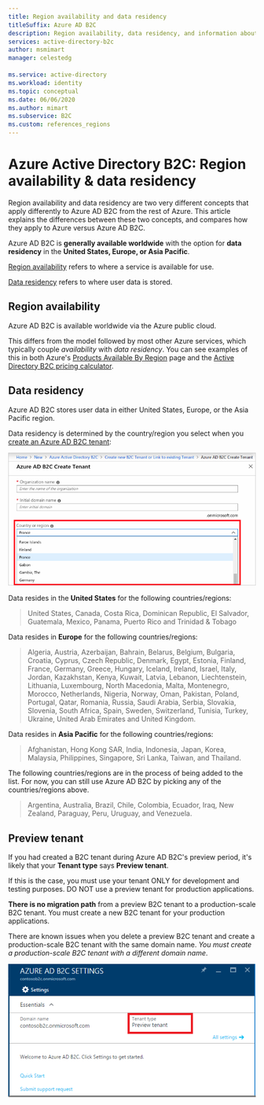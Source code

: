 ```yaml
---
title: Region availability and data residency
titleSuffix: Azure AD B2C
description: Region availability, data residency, and information about Azure Active Directory B2C preview tenants.
services: active-directory-b2c
author: msmimart
manager: celestedg

ms.service: active-directory
ms.workload: identity
ms.topic: conceptual
ms.date: 06/06/2020
ms.author: mimart
ms.subservice: B2C
ms.custom: references_regions
---
```


# Azure Active Directory B2C: Region availability & data residency

Region availability and data residency are two very different concepts that apply differently to Azure AD B2C from the rest of Azure. This article explains the differences between these two concepts, and compares how they apply to Azure versus Azure AD B2C.

Azure AD B2C is **generally available worldwide** with the option for **data residency** in the **United States, Europe, or Asia Pacific**.

[Region availability](#region-availability) refers to where a service is available for use.

[Data residency](#data-residency) refers to where user data is stored.

## Region availability

Azure AD B2C is available worldwide via the Azure public cloud.

This differs from the model followed by most other Azure services, which typically couple *availability* with *data residency*. You can see examples of this in both Azure's [Products Available By Region](https://azure.microsoft.com/regions/services/) page and the [Active Directory B2C pricing calculator](https://azure.microsoft.com/pricing/details/active-directory-b2c/).

## Data residency

Azure AD B2C stores user data in either United States, Europe, or the Asia Pacific region.

Data residency is determined by the country/region you select when you [create an Azure AD B2C tenant](tutorial-create-tenant.md):

![Screenshot of a Create Tenant form, choosing country or region.](./media/data-residency/data-residency-b2c-tenant.png)

Data resides in the **United States** for the following countries/regions:

> United States, Canada, Costa Rica, Dominican Republic, El Salvador, Guatemala, Mexico, Panama, Puerto Rico and Trinidad & Tobago

Data resides in **Europe** for the following countries/regions:

> Algeria, Austria, Azerbaijan, Bahrain, Belarus, Belgium, Bulgaria, Croatia, Cyprus, Czech Republic, Denmark, Egypt, Estonia, Finland, France, Germany, Greece, Hungary, Iceland, Ireland, Israel, Italy, Jordan, Kazakhstan, Kenya, Kuwait, Latvia, Lebanon, Liechtenstein, Lithuania, Luxembourg, North Macedonia, Malta, Montenegro, Morocco, Netherlands, Nigeria, Norway, Oman, Pakistan, Poland, Portugal, Qatar, Romania, Russia, Saudi Arabia, Serbia, Slovakia, Slovenia, South Africa, Spain, Sweden, Switzerland, Tunisia, Turkey, Ukraine, United Arab Emirates and United Kingdom.

Data resides in **Asia Pacific** for the following countries/regions:

> Afghanistan, Hong Kong SAR, India, Indonesia, Japan, Korea, Malaysia, Philippines, Singapore, Sri Lanka, Taiwan, and Thailand.

The following countries/regions are in the process of being added to the list. For now, you can still use Azure AD B2C by picking any of the countries/regions above.

> Argentina, Australia, Brazil, Chile, Colombia, Ecuador, Iraq, New Zealand, Paraguay, Peru, Uruguay, and Venezuela.

## Preview tenant

If you had created a B2C tenant during Azure AD B2C's preview period, it's likely that your **Tenant type** says **Preview tenant**.

If this is the case, you must use your tenant ONLY for development and testing purposes. DO NOT use a preview tenant for production applications.

**There is no migration path** from a preview B2C tenant to a production-scale B2C tenant. You must create a new B2C tenant for your production applications.

There are known issues when you delete a preview B2C tenant and create a production-scale B2C tenant with the same domain name. *You must create a production-scale B2C tenant with a different domain name*.

![Screenshot of a tenant type, as preview tenant.](./media/data-residency/preview-b2c-tenant.png)